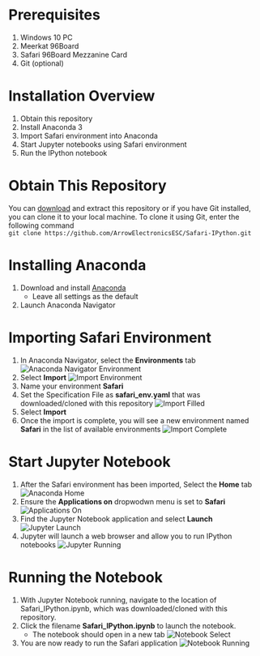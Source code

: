 # Prerequisites
1. Windows 10 PC
2. Meerkat 96Board
3. Safari 96Board Mezzanine Card
4. Git (optional)

# Installation Overview
1. Obtain this repository
2. Install Anaconda 3
3. Import Safari environment into Anaconda
4. Start Jupyter notebooks using Safari environment
5. Run the IPython notebook

# Obtain This Repository
You can [download](https://github.com/ArrowElectronicsESC/Safari-IPython/archive/master.zip) and extract this repository or if you have Git installed, you can clone it to your local machine. To clone it using Git, enter the following command
<br>`git clone https://github.com/ArrowElectronicsESC/Safari-IPython.git` 

# Installing Anaconda
1. Download and install [Anaconda](https://www.anaconda.com/products/individual)
    - Leave all settings as the default
2. Launch Anaconda Navigator

# Importing Safari Environment
1. In Anaconda Navigator, select the **Environments** tab
![Anaconda Navigator Environment](/images/anaconda_navigator.png)
2. Select **Import**
![Import Environment](/images/anaconda_environments.png)
3. Name your environment **Safari**
4. Set the Specification File as **safari_env.yaml** that was downloaded/cloned with this repository
![Import Filled](/images/safari_import_filled.png)
5. Select **Import**
6. Once the import is complete, you will see a new environment named **Safari** in the list of available environments
![Import Complete](/images/safari_env_imported.png)

# Start Jupyter Notebook
1. After the Safari environment has been imported, Select the **Home** tab
![Anaconda Home](/images/anaconda_safari_home.png)
2. Ensure the **Applications on** dropwodwn menu is set to **Safari**
![Applications On](/images/anaconda_safari_home_apps.png)
3. Find the Jupyter Notebook application and select **Launch**
![Jupyter Launch](/images/anaconda_safari_jupyter_launch.png)
4. Jupyter will launch a web browser and allow you to run IPython notebooks
![Jupyter Running](/images/jupyter_running.png)

# Running the Notebook
1. With Jupyter Notebook running, navigate to the location of Safari_IPython.ipynb, which was downloaded/cloned with this repository.
2. Click the filename **Safari_IPython.ipynb** to launch the notebook.
    - The notebook should open in a new tab
![Notebook Select](/images/safari_directory.png)
3. You are now ready to run the Safari application
![Notebook Running](/images/safari_notebook_running.png)
